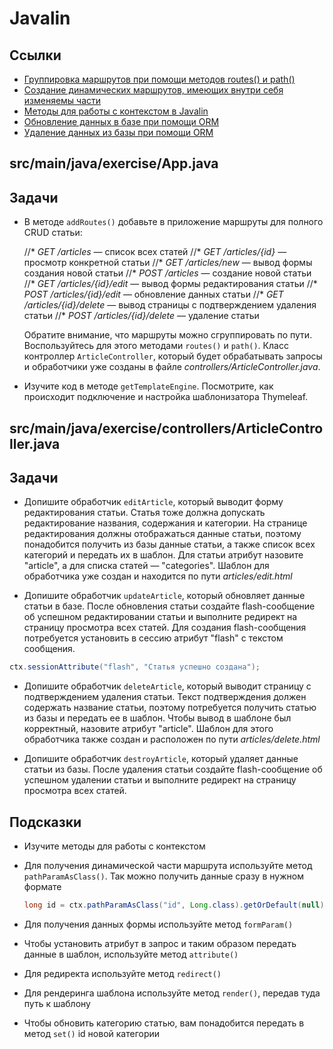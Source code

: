 # Javalin

## Ссылки

* [Группировка маршрутов при помощи методов routes() и path()](https://javalin.io/documentation#handler-groups)
* [Создание динамических маршрутов, имеющих внутри себя изменяемы части](https://javalin.io/documentation#endpoint-handlers)
* [Методы для работы с контекстом в Javalin](https://javalin.io/documentation#context)
* [Обновление данных в базе при помощи ORM](https://ebean.io/docs/query/update)
* [Удаление данных из базы при помощи ORM](https://ebean.io/docs/query/delete)

## src/main/java/exercise/App.java

## Задачи

* В методе `addRoutes()` добавьте в приложение маршруты для полного CRUD статьи:

  //* *GET /articles* — список всех статей
  //* *GET /articles/{id}* — просмотр конкретной статьи
  //* *GET /articles/new* — вывод формы создания новой статьи
  //* *POST /articles* — создание новой статьи
  //* *GET /articles/{id}/edit* — вывод формы редактирования статьи
  //* *POST /articles/{id}/edit* — обновление данных статьи
  //* *GET /articles/{id}/delete* — вывод страницы с подтверждением удаления статьи
  //* *POST /articles/{id}/delete* — удаление статьи

  Обратите внимание, что маршруты можно сгруппировать по пути. Воспользуйтесь для этого методами `routes()` и `path()`. Класс контроллер `ArticleController`, который будет обрабатывать запросы и обработчики уже созданы в файле *controllers/ArticleController.java*.

* Изучите код в методе `getTemplateEngine`. Посмотрите, как происходит подключение и настройка шаблонизатора Thymeleaf.

## src/main/java/exercise/controllers/ArticleController.java

## Задачи

* Допишите обработчик `editArticle`, который выводит форму редактирования статьи. Статья тоже должна допускать редактирование названия, содержания и категории. На странице редактирования должны отображаться данные статьи, поэтому понадобится получить из базы данные статьи, а также список всех категорий и передать их в шаблон. Для статьи атрибут назовите "article", а для списка статей — "categories". Шаблон для обработчика уже создан и находится по пути *articles/edit.html*

* Допишите обработчик `updateArticle`, который обновляет данные статьи в базе. После обновления статьи создайте flash-сообщение об успешном редактировании статьи и выполните редирект на страницу просмотра всех статей. Для создания flash-сообщения потребуется установить в сессию атрибут "flash" с текстом сообщения.

```java
ctx.sessionAttribute("flash", "Статья успешно создана");
```

* Допишите обработчик `deleteArticle`, который выводит страницу с подтверждением удаления статьи. Текст подтверждения должен содержать название статьи, поэтому потребуется получить статью из базы и передать ее в шаблон. Чтобы вывод в шаблоне был корректный, назовите атрибут "article". Шаблон для этого обработчика также создан и расположен по пути *articles/delete.html*

* Допишите обработчик `destroyArticle`, который удаляет данные статьи из базы. После  удаления статьи создайте flash-сообщение об успешном удалении статьи и выполните редирект на страницу просмотра всех статей.

## Подсказки

* Изучите методы для работы с контекстом

* Для получения динамической части маршрута используйте метод `pathParamAsClass()`. Так можно получить данные сразу в нужном формате

  ``` java
  long id = ctx.pathParamAsClass("id", Long.class).getOrDefault(null);
  ```

* Для получения данных формы используйте метод `formParam()`

* Чтобы установить атрибут в запрос и таким образом передать данные в шаблон, используйте метод `attribute()`

* Для редиректа используйте метод `redirect()`

* Для рендеринга шаблона используйте метод `render()`, передав туда путь к шаблону

* Чтобы обновить категорию статью, вам понадобится передать в метод `set()` id новой категории
